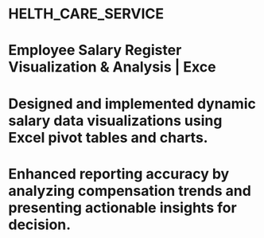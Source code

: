 # HELTH_CARE_SERVICE
# Employee Salary Register Visualization & Analysis | Exce
# Designed and implemented dynamic salary data visualizations using Excel pivot tables and charts.
# Enhanced reporting accuracy by analyzing compensation trends and presenting actionable insights for decision.


